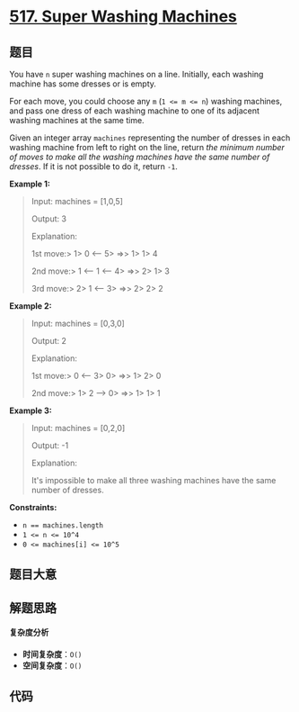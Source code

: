 # [517. Super Washing Machines](https://leetcode.com/problems/super-washing-machines/)

## 题目

You have `n` super washing machines on a line. Initially, each washing machine
has some dresses or is empty.

For each move, you could choose any `m` (`1 <= m <= n`) washing machines, and
pass one dress of each washing machine to one of its adjacent washing machines
at the same time.

Given an integer array `machines` representing the number of dresses in each
washing machine from left to right on the line, return _the minimum number of
moves to make all the washing machines have the same number of dresses_. If it
is not possible to do it, return `-1`.

**Example 1:**

> Input: machines = [1,0,5]
>
> Output: 3
>
> Explanation:
>
> 1st move:>
> 1>
> 0 <-- 5>
> =>>
> 1>
> 1>
> 4
>
> 2nd move:>
> 1 <-- 1 <-- 4>
> =>>
> 2>
> 1>
> 3
>
> 3rd move:>
> 2>
> 1 <-- 3>
> =>>
> 2>
> 2>
> 2

**Example 2:**

> Input: machines = [0,3,0]
>
> Output: 2
>
> Explanation:
>
> 1st move:>
> 0 <-- 3>
> 0>
> =>>
> 1>
> 2>
> 0
>
> 2nd move:>
> 1>
> 2 --> 0>
> =>>
> 1>
> 1>
> 1

**Example 3:**

> Input: machines = [0,2,0]
>
> Output: -1
>
> Explanation:
>
> It's impossible to make all three washing machines have the same number of dresses.

**Constraints:**

- `n == machines.length`
- `1 <= n <= 10^4`
- `0 <= machines[i] <= 10^5`

## 题目大意

## 解题思路

#### 复杂度分析

- **时间复杂度**：`O()`
- **空间复杂度**：`O()`

## 代码

```javascript

```
